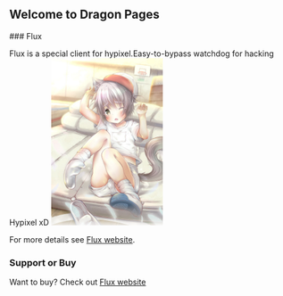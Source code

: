 ## Welcome to Dragon Pages
<link rel="shortcut icon" href="favicon.ico" type="image/favicon.ico">
### Flux

Flux is a special client for hypixel.Easy-to-bypass watchdog for hacking Hypixel xD
<img src="正太se.jpg" width="200" height="300" /> 

For more details see [Flux website](https://flux.today).


### Support or Buy

Want to buy? Check out [Flux website](https://flux.today)  
